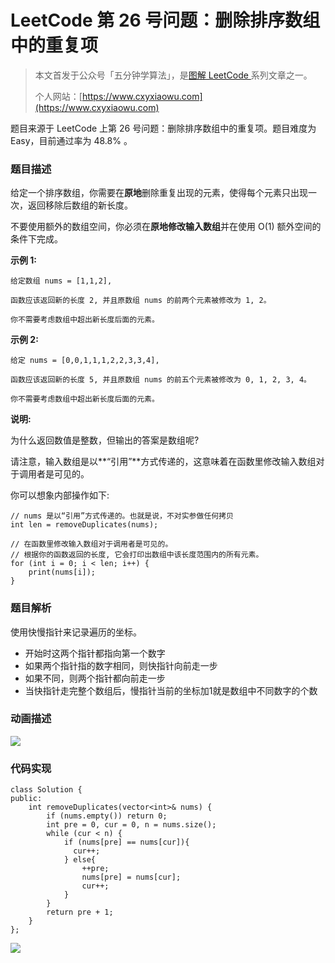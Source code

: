 # LeetCode 第 26 号问题：删除排序数组中的重复项

> 本文首发于公众号「五分钟学算法」，是[图解 LeetCode ](<https://github.com/MisterBooo/LeetCodeAnimation>)系列文章之一。
>
> 个人网站：[https://www.cxyxiaowu.com](https://www.cxyxiaowu.com)

题目来源于 LeetCode 上第 26 号问题：删除排序数组中的重复项。题目难度为 Easy，目前通过率为 48.8% 。

### 题目描述

给定一个排序数组，你需要在**原地**删除重复出现的元素，使得每个元素只出现一次，返回移除后数组的新长度。

不要使用额外的数组空间，你必须在**原地修改输入数组**并在使用 O(1) 额外空间的条件下完成。

**示例 1:**

```
给定数组 nums = [1,1,2], 

函数应该返回新的长度 2, 并且原数组 nums 的前两个元素被修改为 1, 2。 

你不需要考虑数组中超出新长度后面的元素。
```

**示例 2:**

```
给定 nums = [0,0,1,1,1,2,2,3,3,4],

函数应该返回新的长度 5, 并且原数组 nums 的前五个元素被修改为 0, 1, 2, 3, 4。

你不需要考虑数组中超出新长度后面的元素。
```

**说明:**

为什么返回数值是整数，但输出的答案是数组呢?

请注意，输入数组是以**“引用”**方式传递的，这意味着在函数里修改输入数组对于调用者是可见的。

你可以想象内部操作如下:

```
// nums 是以“引用”方式传递的。也就是说，不对实参做任何拷贝
int len = removeDuplicates(nums);

// 在函数里修改输入数组对于调用者是可见的。
// 根据你的函数返回的长度, 它会打印出数组中该长度范围内的所有元素。
for (int i = 0; i < len; i++) {
    print(nums[i]);
}
```

### 题目解析

使用快慢指针来记录遍历的坐标。

- 开始时这两个指针都指向第一个数字
- 如果两个指针指的数字相同，则快指针向前走一步
- 如果不同，则两个指针都向前走一步
- 当快指针走完整个数组后，慢指针当前的坐标加1就是数组中不同数字的个数

### 动画描述

![](https://blog-1257126549.cos.ap-guangzhou.myqcloud.com/blog/4y1ec.gif)



### 代码实现

```
class Solution {
public:
    int removeDuplicates(vector<int>& nums) {
        if (nums.empty()) return 0;
        int pre = 0, cur = 0, n = nums.size();
        while (cur < n) {
            if (nums[pre] == nums[cur]){
              cur++;  
            } else{
                ++pre;
                nums[pre] = nums[cur];
                cur++;
            } 
        }
        return pre + 1;
    }
};
```



![](https://blog-1257126549.cos.ap-guangzhou.myqcloud.com/blog/j3v4r.png)